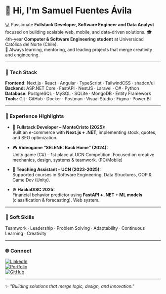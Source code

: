 # 👋 Hi, I'm Samuel Fuentes Ávila

💻 Passionate **Fullstack Developer, Software Engineer and Data Analyst** focused on building scalable web, mobile, and data-driven solutions.
🎓 4th-year **Computer & Software Engineering student** at Universidad Católica del Norte (Chile).  
🚀 Always learning, mentoring, and leading projects that merge creativity and engineering.

---

### 🧠 Tech Stack

**Frontend:** Next.js · React · Angular · TypeScript · TailwindCSS · shadcn/ui  
**Backend:** ASP.NET Core · FastAPI · NestJS · Laravel · C# · Python  
**Database:** PostgreSQL · MySQL · SQLite · MongoDB · Entity Framework  
**Tools:** Git · GitHub · Docker · Postman · Visual Studio · Figma · Power BI  

---

### 💼 Experience Highlights

- 🛒 **Fullstack Developer – MonteCristo (2025):**  
  Built an e-commerce with **Next.js + .NET**, implementing stock, quotes, and SEO optimization.

- 🎮 **Videogame “SELENE: Back Home” (2024):**  
  Unity game (C#) – 1st place at UCN Competition. Focused on creative mechanics, design, systems & teamwork. (PC/Mobile)

- 🤝 **Teaching Assistant – UCN (2023-2025):**  
  Supported courses in Software Engineering, Data Structures, OOP & Game Dev (Unity).

- ⚙️ **HackaDISC 2025:**  
  Financial behavior predictor using **FastAPI + .NET + ML models** (classification & forecasting). Web system.

---

### 💬 Soft Skills
Teamwork · Leadership · Problem Solving · Adaptability · Continuous Learning · Creativity

---

### 🌐 Connect
[![LinkedIn](https://img.shields.io/badge/LinkedIn-0077B5?style=flat&logo=linkedin&logoColor=white)](https://www.linkedin.com/in/samuel-fuentes-%C3%A1vila/)  
[![Portfolio](https://img.shields.io/badge/Portfolio-000?style=flat&logo=vercel&logoColor=white)](https://samuel-fuentes.vercel.app/home)  
[![GitHub](https://img.shields.io/badge/GitHub-xPrismatico-181717?style=flat&logo=github&logoColor=white)](https://github.com/xPrismatico)

---

✨ *"Building solutions that merge logic, design, and innovation."*
